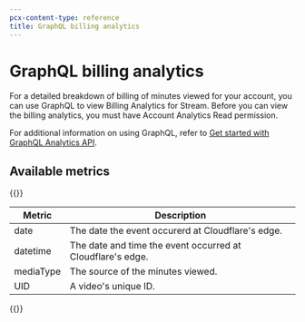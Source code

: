 ```yaml
---
pcx-content-type: reference
title: GraphQL billing analytics
---
```


# GraphQL billing analytics

For a detailed breakdown of billing of minutes viewed for your account, you can use GraphQL to view Billing Analytics for Stream. Before you can view the billing analytics, you must have Account Analytics Read permission.

For additional information on using GraphQL, refer to [Get started with GraphQL Analytics API](/analytics/graphql-api/getting-started/).

## Available metrics

{{<table-wrap>}}

| Metric            | Description    |
| ----------------- | -------------- |
| date | The date the event occurerd at Cloudflare's edge. |
| datetime | The date and time the event occurred at Cloudflare's edge. |
| mediaType | The source of the minutes viewed. |
| UID | A video's unique ID. |

{{</table-wrap>}}
